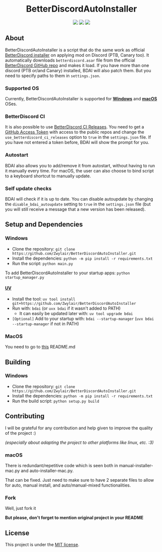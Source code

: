 <h1 align="center">
    BetterDiscordAutoInstaller
</h1>

<p align="center">
    <img src="https://img.shields.io/badge/python-3.13-green?logo=python&logoColor=white&style=for-the-badge">
    <img src="https://img.shields.io/badge/LICENSE-MIT-green?style=for-the-badge">
    <img src="https://img.shields.io/github/languages/code-size/Zwylair/BetterDiscordAutoInstaller?style=for-the-badge">
</p>

## About

BetterDiscordAutoInstaller is a script that do the same work as official [BetterDiscord installer](https://betterdiscord.app/) on
applying mod on Discord (PTB, Canary too). It automatically downloads `betterdiscord.asar` file from the
official [BetterDiscord GitHub repo](https://github.com/BetterDiscord/BetterDiscord) and makes it load. If you have more than one discord
(PTB or/and Canary) installed, BDAI will also patch them. But you need to specify paths to them in
`settings.json`.

### Supported OS

Currently, BetterDiscordAutoInstaller is supported for **[Windows](https://github.com/Zwylair/BetterDiscordAutoInstaller/tree/master)** and **[macOS](https://github.com/Zwylair/BetterDiscordAutoInstaller/tree/macos)** OSes.

### BetterDiscord CI

It is also possible to use [BetterDiscord CI Releases](https://github.com/BetterDiscord/BetterDiscord/actions/workflows/ci.yml).
You need to get a [GitHub Access Token](https://github.com/settings/personal-access-tokens/new)
with access to the public repos and change the `use_betterdiscord_ci_releases` option to `true` in
the `settings.json` file. If you have not entered a token before, BDAI will show the prompt for you.

### Autostart

BDAI also allows you to add/remove it from autostart, without having to run it manually  every time.
For macOS, the user can also choose to bind script to a keyboard shortcut to manually update.

### Self update checks

BDAI will check if it is up to date. You can disable autoupdate by changing the `disable_bdai_autoupdate`
setting to `true` in the `settings.json` file (but you will still receive a message that a new version
has been released).

## Setup and Dependencies

### Windows
- Clone the repository: `git clone https://github.com/Zwylair/BetterDiscordAutoInstaller.git`
- Install the dependencies: `python -m pip install -r requirements.txt`
- Run the script: `python main.py`

To add BetterDiscordAutoInstaller to your startup apps: `python startup_manager.py`

#### [UV](https://docs.astral.sh/uv/)
  - Install the tool: `uv tool install git+https://github.com/Zwylair/BetterDiscordAutoInstaller`
  - Run with: `bdai` (or `uvx bdai` if it wasn't added to PATH)
    - It can easily be updated later with: `uv tool upgrade bdai`
  - `[Optional]` Add to your startup with: `bdai --startup-manager` (`uvx bdai --startup-manager` if not in PATH)

### MacOS
You need to go to [this](https://github.com/Zwylair/BetterDiscordAutoInstaller/tree/macos?tab=readme-ov-file#setup-and-dependencies) README.md

## Building

### Windows
- Clone the repository: `git clone https://github.com/Zwylair/BetterDiscordAutoInstaller.git`
- Install the dependencies: `python -m pip install -r requirements.txt`
- Run the build script: `python setup.py build`

## Contributing
I will be grateful for any contribution and help given to improve the quality of the project :)

_(especially about adapting the project to other platforms like linux, etc. :3)_

### macOS
There is redundant/repetitive code which is seen both in manual-installer-mac.py and auto-installer-mac.py. 

That can be fixed. Just need to make sure to have 2 separate files to allow for auto, manual install, and auto/manual-mixed functionalities. 

### Fork
Well, just fork it

**But please, don't forget to mention original project in your README**

## License
This project is under the [MIT license](./LICENSE).
